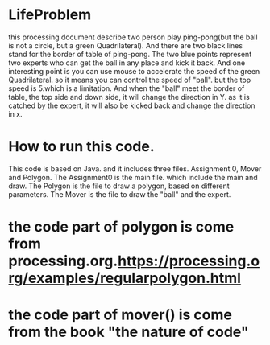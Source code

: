 # LifeProblem
this processing document describe two person play ping-pong(but the ball is not a circle, but a green Quadrilateral). And there are two black lines stand for the border of table of ping-pong.  The two blue points represent two experts who can get the ball in any place and kick it back. 
And one interesting point is you can use mouse to accelerate the speed of the green Quadrilateral. so it means you can control the speed of "ball". but the top speed is 5.which is a limitation.
And when the "ball" meet the border of table, the top side and down side,  it will change the direction in Y. as it is catched by the expert, it will also be kicked back and change the direction in x.

# How to run this code.
This code is based on Java. and it includes three files. Assignment 0, Mover and Polygon. 
The Assignment0 is the main file. which include the main and draw.
The Polygon is the file to draw a polygon, based on different parameters.
The Mover is the file to draw the "ball" and the expert.

# the code part of polygon is come from processing.org.https://processing.org/examples/regularpolygon.html
# the code part of mover() is come from the book "the nature of code"

